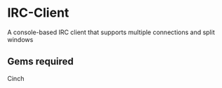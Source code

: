 IRC-Client
==========

A console-based IRC client that supports multiple connections and split windows

## Gems required

Cinch